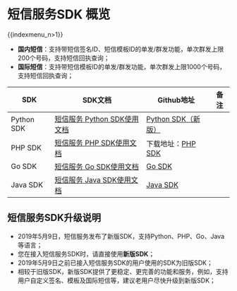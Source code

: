 # 短信服务SDK 概览

{{indexmenu_n>1}}

  - **国内短信**：支持带短信签名ID、短信模板ID的单发/群发功能，单次群发上限200个号码，支持短信回执查询；
  - **国际短信**：支持带短信模板ID的单发/群发功能，单次群发上限1000个号码，支持短信回执查询；

| SDK        | **SDK文档**                                                  | Github地址                                                   | **备注** |
| ---------- | ------------------------------------------------------------ | ------------------------------------------------------------ | -------- |
| Python SDK | [短信服务 Python SDK使用文档](/management_monitor/usms/sdk_docs/7003) | [Python SDK（新版）]( https://github.com/ucloud/ucloud-sdk-python3 ) |          |
| PHP SDK    | [短信服务 PHP SDK使用文档](/management_monitor/usms/sdk_docs/7005) | 下载地址：[PHP SDK]( http://usms-static-file.cn-sh2.ufileos.com/ucloud-sdk-php-9815.zip ) |          |
| Go SDK     | [短信服务 Go SDK使用文档](/management_monitor/usms/sdk_docs/7007) | [Go SDK](https://github.com/ucloud/ucloud-sdk-go)            |          |
| Java SDK   | [短信服务 Java SDK使用文档](/management_monitor/usms/sdk_docs/7009) | [Java SDK](https://github.com/ucloud/ucloud-sdk-java)        |          |

## 短信服务SDK升级说明

  - 2019年5月9日，短信服务发布了新版SDK，支持Python、PHP、Go、Java等语言；
  - 您在接入短信服务SDK时，请直接使用**新版SDK**；
  - 2019年5月9日之前已接入短信服务SDK的用户使用的SDK为旧版SDK；
  - 相较于旧版SDK，新版SDK提供了更稳定、更完善的功能和服务，例如，支持用户自定义签名、模板及国际短信等，建议老用户尽快升级到新版SDK；
